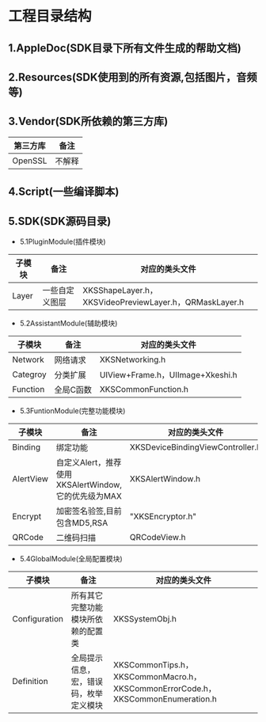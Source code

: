 # 工程目录结构

## 1.AppleDoc(SDK目录下所有文件生成的帮助文档)

## 2.Resources(SDK使用到的所有资源,包括图片，音频等)

## 3.Vendor(SDK所依赖的第三方库)
| 第三方库 | 备注 |
|--------|--------|
|    OpenSSL       |      不解释  |


## 4.Script(一些编译脚本)

## 5.SDK(SDK源码目录)

- 5.1PluginModule(插件模块)

| 子模块 | 备注 |对应的类头文件|
|--------|--------|--------|
|    Layer   | 一些自定义图层  |XKSShapeLayer.h，XKSVideoPreviewLayer.h，QRMaskLayer.h|

- 5.2AssistantModule(辅助模块)

| 子模块 | 备注 |对应的类头文件|
|--------|--------|--------|
|    Network    |      网络请求  |XKSNetworking.h|
|    Categroy    |      分类扩展  |UIView+Frame.h，UIImage+Xkeshi.h|
|    Function    |      全局C函数  |XKSCommonFunction.h|

- 5.3FuntionModule(完整功能模块)

| 子模块 | 备注 |对应的类头文件|
|--------|--------|--------|
|    Binding    |      绑定功能  |XKSDeviceBindingViewController.h|
|    AlertView    |      自定义Alert，推荐使用XKSAlertWindow,它的优先级为MAX  |XKSAlertWindow.h|
|    Encrypt    |      加密签名验签,目前包含MD5,RSA  | "XKSEncryptor.h"|
|    QRCode    |      二维码扫描  | QRCodeView.h |

- 5.4GlobalModule(全局配置模块)

| 子模块 | 备注 |对应的类头文件|
|--------|--------|--------|
|    Configuration |      所有其它完整功能模块所依赖的配置类  |XKSSystemObj.h|
|    Definition    |      全局提示信息，宏，错误码，枚举定义模块  | XKSCommonTips.h，XKSCommonMacro.h，XKSCommonErrorCode.h，XKSCommonEnumeration.h|
